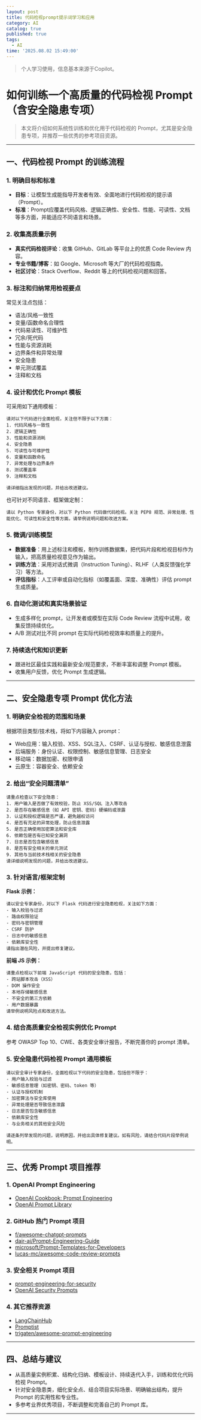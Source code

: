 ```yaml
---
layout: post
title: 代码检视prompt提示词学习和应用
category: AI
catalog: true
published: true
tags:
  - AI
time: '2025.08.02 15:49:00'
---
```

> 个人学习使用，信息基本来源于Copilot。

# 如何训练一个高质量的代码检视 Prompt（含安全隐患专项）

> 本文将介绍如何系统性训练和优化用于代码检视的 Prompt，尤其是安全隐患专项，并推荐一些优秀的参考项目资源。

---

## 一、代码检视 Prompt 的训练流程

### 1. 明确目标和标准

- **目标**：让模型生成能指导开发者有效、全面地进行代码检视的提示语（Prompt）。
- **标准**：Prompt应覆盖代码风格、逻辑正确性、安全性、性能、可读性、文档等多方面，并能适应不同语言和场景。

### 2. 收集高质量示例

- **真实代码检视评论**：收集 GitHub、GitLab 等平台上的优质 Code Review 内容。
- **专业书籍/博客**：如 Google、Microsoft 等大厂的代码检视指南。
- **社区讨论**：Stack Overflow、Reddit 等上的代码检视问题和回答。

### 3. 标注和归纳常用检视要点

常见关注点包括：

- 语法/风格一致性
- 变量/函数命名合理性
- 代码易读性、可维护性
- 冗余/死代码
- 性能与资源消耗
- 边界条件和异常处理
- 安全隐患
- 单元测试覆盖
- 注释和文档

### 4. 设计和优化 Prompt 模板

可采用如下通用模板：

```text
请对以下代码进行全面检视，关注但不限于以下方面：
1. 代码风格与一致性
2. 逻辑正确性
3. 性能和资源消耗
4. 安全隐患
5. 可读性与可维护性
6. 变量和函数命名
7. 异常处理与边界条件
8. 测试覆盖率
9. 注释和文档

请详细指出发现的问题，并给出改进建议。
```

也可针对不同语言、框架做定制：

```text
请以 Python 专家身份，对以下 Python 代码做代码检视。关注 PEP8 规范、异常处理、性能优化、可读性和安全性等方面。请举例说明问题和改进方案。
```

### 5. 微调/训练模型

- **数据准备**：用上述标注和模板，制作训练数据集，把代码片段和检视目标作为输入，把高质量检视意见作为输出。
- **训练方法**：采用对话式微调（Instruction Tuning）、RLHF（人类反馈强化学习）等方法。
- **评估指标**：人工评审或自动化指标（如覆盖面、深度、准确性）评估 prompt 生成质量。

### 6. 自动化测试和真实场景验证

- 生成多样化 prompt，让开发者或模型在实际 Code Review 流程中试用，收集反馈持续优化。
- A/B 测试对比不同 prompt 在实际代码检视效率和质量上的提升。

### 7. 持续迭代和知识更新

- 跟进社区最佳实践和最新安全/规范要求，不断丰富和调整 Prompt 模板。
- 收集用户反馈，优化 Prompt 生成逻辑。

---

## 二、安全隐患专项 Prompt 优化方法

### 1. 明确安全检视的范围和场景

根据项目类型/技术栈，将如下内容融入 prompt：

- Web应用：输入校验、XSS、SQL注入、CSRF、认证与授权、敏感信息泄露
- 后端服务：身份认证、权限控制、敏感信息管理、日志安全
- 移动端：数据加密、权限申请
- 云原生：容器安全、依赖安全

### 2. 给出“安全问题清单”

```text
请重点检查以下安全隐患：
1. 用户输入是否做了有效校验，防止 XSS/SQL 注入等攻击
2. 是否存在敏感信息（如 API 密钥、密码）硬编码或泄露
3. 认证和授权逻辑是否严谨，避免越权访问
4. 是否有充足的异常处理，防止信息泄露
5. 是否正确使用加密算法和安全库
6. 依赖包是否有已知安全漏洞
7. 日志是否包含敏感信息
8. 是否有安全相关的单元测试
9. 其他与当前技术栈相关的安全隐患
请详细说明发现的问题，并给出改进建议。
```

### 3. 针对语言/框架定制

**Flask 示例：**

```text
请以安全专家身份，对以下 Flask 代码进行安全隐患检视，关注如下方面：
- 输入校验与过滤
- 路由权限验证
- 密码与密钥管理
- CSRF 防护
- 日志中的敏感信息
- 依赖库安全性
请指出潜在风险，并提出修复建议。
```

**前端 JS 示例：**

```text
请重点检视以下前端 JavaScript 代码的安全隐患，包括：
- 跨站脚本攻击（XSS）
- DOM 操作安全
- 本地存储敏感信息
- 不安全的第三方依赖
- 用户数据暴露
请举例说明风险点和改进方法。
```

### 4. 结合高质量安全检视实例优化 Prompt

参考 OWASP Top 10、CWE、各类安全审计报告，不断完善你的 prompt 清单。

### 5. 安全隐患代码检视 Prompt 通用模板

```text
请以安全审计专家身份，全面检视以下代码的安全隐患，包括但不限于：
- 用户输入校验与过滤
- 敏感信息管理（如密钥、密码、token 等）
- 认证与授权机制
- 加密算法与安全库使用
- 异常处理是否导致信息泄露
- 日志是否包含敏感信息
- 依赖库安全性
- 与业务相关的其他安全风险

请逐条列举发现的问题，说明原因，并给出具体修复建议。如有风险，请结合代码片段举例说明。
```

---

## 三、优秀 Prompt 项目推荐

### 1. OpenAI Prompt Engineering

- [OpenAI Cookbook: Prompt Engineering](https://cookbook.openai.com/examples/prompt_engineering)
- [OpenAI Prompt Library](https://platform.openai.com/examples)

### 2. GitHub 热门 Prompt 项目

- [f/awesome-chatgpt-prompts](https://github.com/f/awesome-chatgpt-prompts)
- [dair-ai/Prompt-Engineering-Guide](https://github.com/dair-ai/Prompt-Engineering-Guide)
- [microsoft/Prompt-Templates-for-Developers](https://github.com/microsoft/Prompt-Templates-for-Developers)
- [lucas-mc/awesome-code-review-prompts](https://github.com/lucas-mc/awesome-code-review-prompts)

### 3. 安全相关 Prompt 项目

- [prompt-engineering-for-security](https://github.com/0xpayne/prompt-engineering-for-security)
- [OpenAI Security Prompts](https://platform.openai.com/examples?category=security)

### 4. 其它推荐资源

- [LangChainHub](https://smith.langchain.com/hub)
- [Promptist](https://promptist.ai/)
- [trigaten/awesome-prompt-engineering](https://github.com/trigaten/awesome-prompt-engineering)

---
## 四、总结与建议

- 从高质量实例积累、结构化归纳、模板设计、持续迭代入手，训练和优化代码检视 Prompt。
- 针对安全隐患类，细化安全点、结合项目实际场景、明确输出结构，提升 Prompt 的实用性和专业性。
- 多参考业界优秀项目，不断调整和完善自己的 Prompt 库。
---
